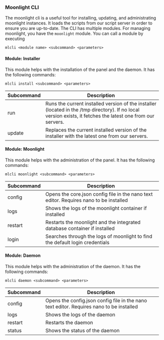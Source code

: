 ### Moonlight CLI

The moonlight cli is a useful tool for installing, updating, and administrating moonlight instances.
It loads the scripts from our script server in order to ensure you are up-to-date.
The CLI has multiple modules. For managing moonlight, you have the `moonlight` module. You can call a module by executing
```
mlcli <module name> <subcommand> <parameters>
```

#### Module: Installer
This module helps with the installation of the panel and the daemon.
It has the following commands:

```
mlcli install <subcommand> <parameters>
```

| Subcommand | Description|
|------------|------------|
| run | Runs the current installed version of the installer (located in the /tmp directory). If no local version exists, it fetches the latest one from our servers. |
| update | Replaces the current installed version of the installer with the latest one from our servers. |


#### Module: Moonlight
This module helps with the administration of the panel.
It has the following commands:

```
mlcli moonlight <subcommand> <parameters>
```

| Subcommand | Description |
|------------|-------------|
| config | Opens the core.json config file in the nano text editor. Requires nano to be installed |
| logs | Shows the logs of the moonlight container if installed |
| restart | Restarts the moonlight and the integrated database container if installed |
| login | Searches through the logs of moonlight to find the default login credentials |

#### Module: Daemon
This module helps with the administration of the daemon.
It has the following commands:

```
mlcli daemon <subcommand> <parameters>
```

| Subcommand | Description |
|------------|-------------|
| config | Opens the config.json config file in the nano text editor. Requires nano to be installed |
| logs | Shows the logs of the daemon |
| restart | Restarts the daemon |
| status | Shows the status of the daemon |